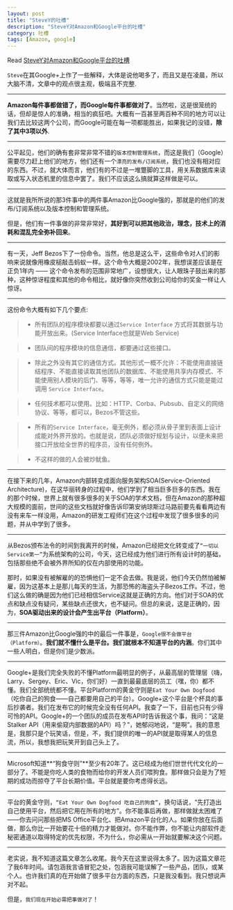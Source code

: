 ```yaml
---
layout: post
title: "SteveY的吐槽"
description: "SteveY对Amazon和Google平台的吐槽"
category: 吐槽
tags: [Amazon, google]
---
```



Read [SteveY对Amazon和Google平台的吐槽](http://coolshell.cn/articles/5701.html)

`Steve`在其Google+上作了一些解释，大体是说他喝多了，而且又是在凌晨，所以大脑不清，文章中的观点很主观，极端且不完整.

---
**Amazon每件事都做错了，而Google每件事都做对了**。当然啦，这是很笼统的话，但却是惊人的准确，相当的疯狂吧。大概有一百甚至两百种不同的地方可以让我们去比较这两个公司，而Google可能在每一项都能胜出，如果我记的没错，**除了其中3项以外**.

<!--break-->
---
公平起见，他们的确有套非常非常不错的`版本控制管理系统`，而这是我们（Google）需要尽力赶上他们的地方，他们还有一个`漂亮的发布/订阅系统`，我们也没有相对应的东西。不过，就大体而言，他们有的不过是一堆蹩脚的工具，用关系数据库来读取或写入状态机里的信息中罢了。我们不应该这么搞就算这样做是可以。

---
这就是我所所说的那3件事中的两件事Amazon比Google强的，那就是的他们的发布/订阅系统以及版本控制和管理系统。

但是，他们有一件事做的非常非常好，**其好到可以把其他政治，理念，技术上的消耗和混乱完全弥补回来**。

---
有一天，Jeff Bezos下了一份命令。当然，他总是这么干，这些命令对人们的影响来说就像用橡皮槌敲击蚂蚁一样。这个命令大概是2002年，我想误差应该是在正负1年内 —— 这个命令发布的范围非常地广，设想很大，让人眼珠子鼓出来的那种，这种惊讶程度和其他的命令相比，就好像你突然收到公司给你的奖金一样让人惊讶。

---
这份命令大概有如下几个要点:

> * 所有团队的程序模块都要以通过`Service Interface` 方式将其数据与功能开放出来。(Service Interface也就是Web Service) 

> * 团队间的程序模块的信息通信，都要通过这些接口。

> * 除此之外没有其它的通信方式。其他形式一概不允许：不能使用直接链结程序、不能直接读取其他团队的数据库、不能使用共享内存模式、不能使用别人模块的后门、等等，等等，唯一允许的通信方式只能是能过调用 `Service Interface`。

> * 任何技术都可以使用。比如：HTTP、Corba、Pubsub、自定义的网络协议、等等，都可以，Bezos不管这些。

> * 所有的`Service Interface`，毫无例外，都必须从骨子里到表面上设计成能对外界开放的。也就是说，团队必须做好规划与设计，以便未来把接口开放给全世界的程序员，没有任何例外。

> * 不这样的做的人会被炒鱿鱼。

---
在接下来的几年，Amazon内部转变成面向服务架构SOA(Service-Oriented Architecture)，在这华丽转身的过程中，他们学到了相当巨多巨多的东西。我在的那个时候，世界上就有很多很多的关于SOA的学术文档，但在Amazon的那种超大规模的面前，世间的这些文档就好像告诉印第安纳琼斯过马路前要先看看两边有没有来车一样没用，Amazon的研发工程师们在这个过程中发现了很多很多的问题，并从中学到了很多。

---

从Bezos颁布法令的时间到我离开的时候，Amazon已经把文化转变成了`“一切以Service第一”`为系统架构的公司，今天，这已经成为他们进行所有设计时的基础，包括那些绝不会被外界所知的仅在内部使用的功能。

那时，如果没有被解雇的的恐惧他们一定不会去做。我是说，他们今天仍然怕被解雇，因为这基本上是那儿每天的生活，为那恐怖的海盗头子Bezos工作。不过，他们这么做的确是因为他们已经相信Service这就是正确的方向。他们对于SOA的优点和缺点没有疑问，某些缺点还很大，也不疑问。但总的来说，这是正确的，因为，**SOA驱动出来的设计会产生出平台（Platform）**。

---
那三件Amazon比Google强的中的最后一件事是，`Google很不会做平台（Platform）`。**我们就不懂什么是平台。我们就根本不知道平台的内涵**。你们其中一些人明白，但是你们是少数派。

---
Google+是我们完全失败的不懂Platform最明显的例子，从最高层的管理层（嗨，Larry、Sergey、Eric、Vic，你们好）一直到最最底层的员工（嘿，你）都不懂。我们全部统统都不懂。平台Platform的黄金守则是`Eat Your Own Dogfood`（吃你自己的狗食——自己都要用自己的平台）。Google+这个平台是个杯具的事后抄袭者。我们在发布它的时候完全没有任何API。我查了一下，目前也只有少得可怜的API。Google+的一个团队的成员在发布API时告诉我这个事，我问：“这是Stalker API（用来偷窥内部数据的API）吗？”，她郁闷地说，“是啊”。我的意思是，我那只是个玩笑话，但是，不，我们提供的唯一的API就是取得某人的信息流，所以，我想我把玩笑开到自己头上了。

---
Microsoft知道**“狗食守则”**至少有20年了。这已经成为他们世世代代文化的一部分了。不能是你吃人类的食物而给你的开发人员们喂狗食。那样做只会是为了短期的成功而掠夺了平台长期价值。平台就是要你考虑得长远。

---
平台的黄金守则，`“Eat Your Own Dogfood 吃自己的狗食”`，换句话说，“先打造出自己使用平台，然后把它用在所有的地方”。你不能事后再做，那样做就太困难了——你去问问那些把MS Office平台化、把Amazon平台化的人。如果你放在后面做，那么你比一开始要花十倍的精力才能做对。你不能作弊，你不能让内部软件走秘密通道以取得特定的优先权限，不为什么，你必需从一开始就要解决这个问题。

---
老实说，我不知道这篇文章怎么收尾。我今天在这里说得太多了。因为这篇文章花了我6年时间。请包涵我言语冒犯之处，包涵我可能误解了一些产品，团队，或某个人。也许我们真的在开始做了很多平台方面的东西，只是我没看到。我只想说声对不起。

但是，`我们现在开始必需把事做对了`！